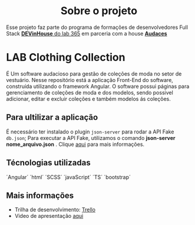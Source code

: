 <h1 align="center"> Sobre o projeto </h1>

Esse projeto faz parte do programa de formações de desenvolvedores Full Stack [**DEVinHouse** do lab 365](https://devinhouse.tech/) em parceria com a house [**Audaces**](https://audaces.com/pt-br)

# LAB Clothing Collection

É Um software audacioso para gestão de coleções de moda no setor de vestuário. Nesse repositório está a aplicação Front-End do software, construída utilizando o framework Angular.
O software possui páginas para gerenciamento de coleções de moda e dos modelos, sendo possivel adicionar, editar e excluir coleções e também modelos ás coleções.

## Para ultilizar a aplicação

É necessário ter instalado o plugin `json-server` para rodar a API Fake `db.json`;
Para executar a API Fake, utilizamos o comando **json-server nome_arquivo.json** .
Clique [aqui](https://www.fabricadecodigo.com/json-server/) para mais informações.

## Técnologias utilizadas

´Angular´ 
´html´ 
´SCSS´ 
´javaScript´ 
´TS´ 
´bootstrap´

## Mais informações

- Trilha de desenvolvimento: [Trello](https://trello.com/invite/b/ILDYywPg/ATTIcc7c1ff5277263bdb2424aad84b7c7cbE1EC3B4C/projeto-avaliativo-modulo-1)
- Video de apresentação [aqui]()
